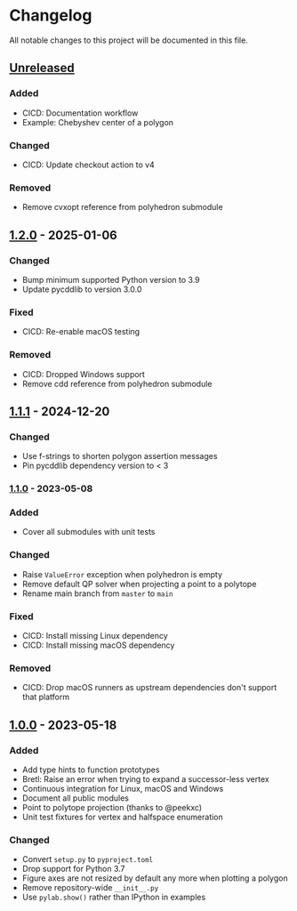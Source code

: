 # Changelog

All notable changes to this project will be documented in this file.

## [Unreleased]

### Added

- CICD: Documentation workflow
- Example: Chebyshev center of a polygon

### Changed

- CICD: Update checkout action to v4

### Removed

- Remove cvxopt reference from polyhedron submodule

## [1.2.0] - 2025-01-06

### Changed

- Bump minimum supported Python version to 3.9
- Update pycddlib to version 3.0.0

### Fixed

- CICD: Re-enable macOS testing

### Removed

- CICD: Dropped Windows support
- Remove cdd reference from polyhedron submodule

## [1.1.1] - 2024-12-20

### Changed

- Use f-strings to shorten polygon assertion messages
- Pin pycddlib dependency version to < 3

### [1.1.0] - 2023-05-08

### Added

- Cover all submodules with unit tests

### Changed

- Raise ``ValueError`` exception when polyhedron is empty
- Remove default QP solver when projecting a point to a polytope
- Rename main branch from ``master`` to ``main``

### Fixed

- CICD: Install missing Linux dependency
- CICD: Install missing macOS dependency

### Removed

- CICD: Drop macOS runners as upstream dependencies don't support that platform

## [1.0.0] - 2023-05-18

### Added

- Add type hints to function prototypes
- Bretl: Raise an error when trying to expand a successor-less vertex
- Continuous integration for Linux, macOS and Windows
- Document all public modules
- Point to polytope projection (thanks to @peekxc)
- Unit test fixtures for vertex and halfspace enumeration

### Changed

- Convert ``setup.py`` to ``pyproject.toml``
- Drop support for Python 3.7
- Figure axes are not resized by default any more when plotting a polygon
- Remove repository-wide ``__init__.py``
- Use ``pylab.show()`` rather than IPython in examples

[unreleased]: https://github.com/qpsolvers/qpsolvers/compare/v1.2.0...HEAD
[1.2.0]: https://github.com/qpsolvers/qpsolvers/compare/v1.1.1...v1.2.0
[1.1.1]: https://github.com/qpsolvers/qpsolvers/compare/v1.1.0...v1.1.1
[1.1.0]: https://github.com/qpsolvers/qpsolvers/compare/v1.0.0...v1.1.0
[1.0.0]: https://github.com/qpsolvers/qpsolvers/releases/tag/v1.0.0
